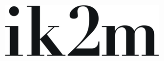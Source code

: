 <!--
https://docs.github.com/ja/get-started/writing-on-github/getting-started-with-writing-and-formatting-on-github/basic-writing-and-formatting-syntax#images
-->
<p align="center">
  <picture>
    <source media="(prefers-color-scheme: dark)" srcset="logo_dark.svg">
    <img src="logo.svg"width="640px"/>
  </picture>
</p>
